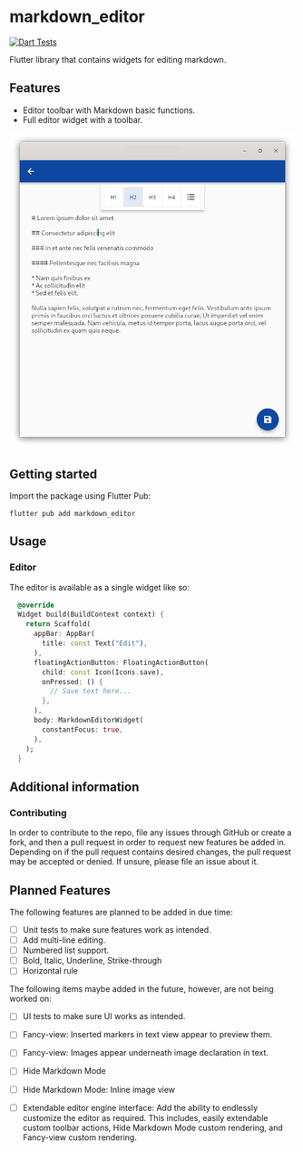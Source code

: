<!--
This README describes the package. If you publish this package to pub.dev,
this README's contents appear on the landing page for your package.

For information about how to write a good package README, see the guide for
[writing package pages](https://dart.dev/guides/libraries/writing-package-pages).

For general information about developing packages, see the Dart guide for
[creating packages](https://dart.dev/guides/libraries/create-library-packages)
and the Flutter guide for
[developing packages and plugins](https://flutter.dev/developing-packages).
-->

# markdown_editor

[![Dart Tests](https://github.com/Yiannis128/markdown_editor/actions/workflows/dart.yml/badge.svg?branch=master&event=push)](https://github.com/Yiannis128/markdown_editor/actions/workflows/dart.yml)

Flutter library that contains widgets for editing markdown.

## Features

- Editor toolbar with Markdown basic functions.
- Full editor widget with a toolbar.

![Thumbnail](thumbnail.png)

## Getting started

Import the package using Flutter Pub:

```shell
flutter pub add markdown_editor
```

## Usage

### Editor

The editor is available as a single widget like so:

```dart
  @override
  Widget build(BuildContext context) {
    return Scaffold(
      appBar: AppBar(
        title: const Text("Edit"),
      ),
      floatingActionButton: FloatingActionButton(
        child: const Icon(Icons.save),
        onPressed: () {
          // Save text here...
        },
      ),
      body: MarkdownEditorWidget(
        constantFocus: true,
      ),
    );
  }
```

## Additional information

### Contributing

In order to contribute to the repo, file any issues through GitHub or create a
fork, and then a pull request in order to request new features be added in.
Depending on if the pull request contains desired changes, the pull request may
be accepted or denied. If unsure, please file an issue about it. 

## Planned Features

The following features are planned to be added in due time:

- [ ] Unit tests to make sure features work as intended.
- [ ] Add multi-line editing.
- [ ] Numbered list support.
- [ ] Bold, Italic, Underline, Strike-through
- [ ] Horizontal rule

The following items maybe added in the future, however, are not being worked on:

- [ ] UI tests to make sure UI works as intended.
- [ ] Fancy-view: Inserted markers in text view appear to preview them.
- [ ] Fancy-view: Images appear underneath image declaration in text.
- [ ] Hide Markdown Mode
- [ ] Hide Markdown Mode: Inline image view
- [ ] Extendable editor engine interface: Add the ability to endlessly customize the
editor as required. This includes, easily extendable custom toolbar actions, Hide
Markdown Mode custom rendering, and Fancy-view custom rendering.

